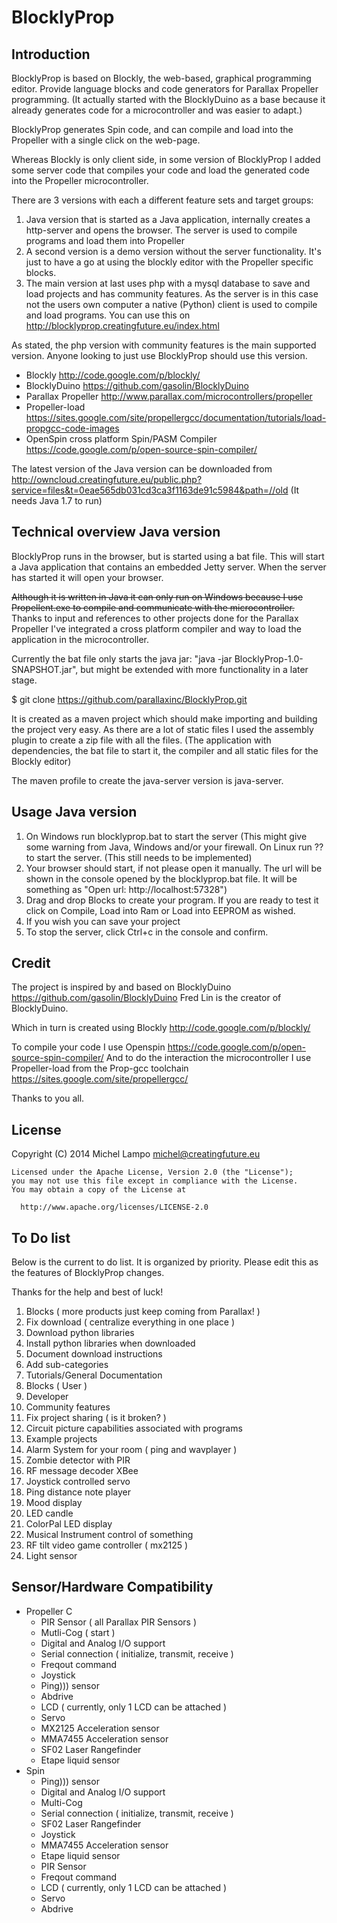 BlocklyProp
=======================

Introduction
-----------------

BlocklyProp is based on Blockly, the web-based, graphical programming editor. Provide language blocks and code generators for Parallax Propeller programming.
(It actually started with the BlocklyDuino as a base because it already generates code for a microcontroller and was easier to adapt.)

BlocklyProp generates Spin code, and can compile and load into the Propeller with a single click on the web-page.

Whereas Blockly is only client side, in some version of BlocklyProp I added some server code that compiles your code and load the generated code into the Propeller microcontroller.

There are 3 versions with each a different feature sets and target groups:

1. Java version that is started as a Java application, internally creates a http-server and opens the browser. The server is used to compile programs and load them into Propeller
2. A second version is a demo version without the server functionality. It's just to have a go at using the blockly editor with the Propeller specific blocks.
3. The main version at last uses php with a mysql database to save and load projects and has community features. As the server is in this case not the users own computer a native (Python) client is used to compile and load programs.
You can use this on http://blocklyprop.creatingfuture.eu/index.html

As stated, the php version with community features is the main supported version. Anyone looking to just use BlocklyProp should use this version.


* Blockly http://code.google.com/p/blockly/
* BlocklyDuino https://github.com/gasolin/BlocklyDuino
* Parallax Propeller http://www.parallax.com/microcontrollers/propeller
* Propeller-load https://sites.google.com/site/propellergcc/documentation/tutorials/load-propgcc-code-images
* OpenSpin cross platform Spin/PASM Compiler https://code.google.com/p/open-source-spin-compiler/

The latest version of the Java version can be downloaded from http://owncloud.creatingfuture.eu/public.php?service=files&t=0eae565db031cd3ca3f1163de91c5984&path=//old
(It needs Java 1.7 to run)

Technical overview Java version
-------------------------------

BlocklyProp runs in the browser, but is started using a bat file.
This will start a Java application that contains an embedded Jetty server. When the server has started it will open your browser.

~~Although it is written in Java it can only run on Windows because I use Propellent.exe to compile and communicate with the microcontroller.~~
Thanks to input and references to other projects done for the Parallax Propeller I've integrated a cross platform compiler and way to load the application in the microcontroller.

Currently the bat file only starts the java jar: "java -jar BlocklyProp-1.0-SNAPSHOT.jar", but might be extended with more functionality in a later stage.

$ git clone https://github.com/parallaxinc/BlocklyProp.git

It is created as a maven project which should make importing and building the project very easy.
As there are a lot of static files I used the assembly plugin to create a zip file with all the files.
(The application with dependencies, the bat file to start it, the compiler and all static files for the Blockly editor)

The maven profile to create the java-server version is java-server.


Usage Java version
-----------------

1. On Windows run blocklyprop.bat to start the server (This might give some warning from Java, Windows and/or your firewall.
On Linux run ?? to start the server. (This still needs to be implemented)
2. Your browser should start, if not please open it manually. The url will be shown in the console opened by the blocklyprop.bat file. It will be something as "Open url: http://localhost:57328")
3. Drag and drop Blocks to create your program. If you are ready to test it click on Compile, Load into Ram or Load into EEPROM as wished.
4. If you wish you can save your project
5. To stop the server, click Ctrl+c in the console and confirm.


Credit
-----------------

The project is inspired by and based on BlocklyDuino https://github.com/gasolin/BlocklyDuino
Fred Lin is the creator of BlocklyDuino.

Which in turn is created using Blockly http://code.google.com/p/blockly/

To compile your code I use Openspin https://code.google.com/p/open-source-spin-compiler/
And to do the interaction the microcontroller I use Propeller-load from the Prop-gcc toolchain  https://sites.google.com/site/propellergcc/

Thanks to you all.

License
-----------------
Copyright (C) 2014 Michel Lampo michel@creatingfuture.eu

```
Licensed under the Apache License, Version 2.0 (the "License");
you may not use this file except in compliance with the License.
You may obtain a copy of the License at

  http://www.apache.org/licenses/LICENSE-2.0
```
To Do list
-----------------

Below is the current to do list. It is organized by priority. Please edit this as the features of BlocklyProp changes.

Thanks for the help and best of luck!

1. Blocks ( more products just keep coming from Parallax! )
2. Fix download ( centralize everything in one place )
  1. Download python libraries
  2. Install python libraries when downloaded
  3. Document download instructions
3. Add sub-categories
4. Tutorials/General Documentation
  1. Blocks ( User )
  2. Developer
5. Community features
  1. Fix project sharing ( is it broken? )
  2. Circuit picture capabilities associated with programs
6. Example projects
  1. Alarm System for your room ( ping and wavplayer )
  2. Zombie detector with PIR
  3. RF message decoder XBee
  4. Joystick controlled servo
  5. Ping distance note player
  6. Mood display
  7. LED candle
  8. ColorPal LED display
  9. Musical Instrument control of something
  10. RF tilt video game controller ( mx2125 )
  11. Light sensor

Sensor/Hardware Compatibility
-----------------
- Propeller C
  - PIR Sensor ( all Parallax PIR Sensors )
  - Mutli-Cog ( start )
  - Digital and Analog I/O support
  - Serial connection ( initialize, transmit, receive )
  - Freqout command
  - Joystick
  - Ping))) sensor
  - Abdrive
  - LCD ( currently, only 1 LCD can be attached )
  - Servo
  - MX2125 Acceleration sensor
  - MMA7455 Acceleration sensor
  - SF02 Laser Rangefinder
  - Etape liquid sensor
- Spin
  - Ping))) sensor
  - Digital and Analog I/O support
  - Multi-Cog
  - Serial connection ( initialize, transmit, receive )
  - SF02 Laser Rangefinder
  - Joystick
  - MMA7455 Acceleration sensor
  - Etape liquid sensor
  - PIR Sensor
  - Freqout command
  - LCD ( currently, only 1 LCD can be attached )
  - Servo
  - Abdrive
